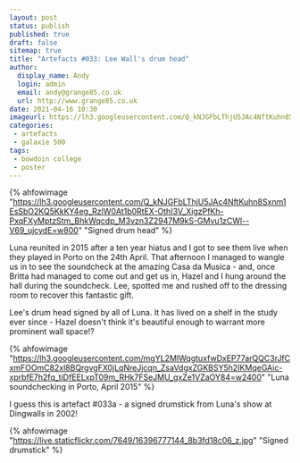 ```yaml
---
layout: post
status: publish
published: true
draft: false
sitemap: true
title: "Artefacts #033: Lee Wall's drum head"
author:
  display_name: Andy
  login: admin
  email: andy@grange85.co.uk
  url: http://www.grange85.co.uk
date: 2021-04-16 10:30
imageurl: https://lh3.googleusercontent.com/Q_kNJGFbLThjU5JAc4NftKuhn8Sxnm1EsSbO2KQ5KkKY4eg_RzlW0At1b0RtEX-OthI3V_XigzPfKh-PxqFXyMptzStm_BhkWqcdp_M3vzn3Z2947M9kS-GMvu1zCWl--V69_ujcydE=w2400
categories:
 - artefacts
 - galaxie 500
tags:
 - bowdoin college
 - poster
---
```

{% ahfowimage "https://lh3.googleusercontent.com/Q_kNJGFbLThjU5JAc4NftKuhn8Sxnm1EsSbO2KQ5KkKY4eg_RzlW0At1b0RtEX-OthI3V_XigzPfKh-PxqFXyMptzStm_BhkWqcdp_M3vzn3Z2947M9kS-GMvu1zCWl--V69_ujcydE=w800" "Signed drum head" %}

Luna reunited in 2015 after a ten year hiatus and I got to see them live when they played in Porto on the 24th April. That afternoon I managed to wangle us in to see the soundcheck at the amazing Casa da Musica - and, once Britta had managed to come out and get us in, Hazel and I hung around the hall during the soundcheck. Lee, spotted me and rushed off to the dressing room to recover this fantastic gift.

Lee's drum head signed by all of Luna. It has lived on a shelf in the study ever since - Hazel doesn't think it's beautiful enough to warrant more prominent wall space!?

<!--more-->

{% ahfowimage "https://lh3.googleusercontent.com/mgYL2MIWqgtuxfwDxEP77arQQC3rJfCxmFOOmC82xl8BQrgvgFX0jLqNreJjcqn_ZsaVdgxZGKBSY5h2IKMqeGAic-xprbfE7h2fq_tiDfEELxpT09m_RHk7FSeJMU_gxZe1VZaOY84=w2400" "Luna soundchecking in Porto, April 2015" %}


I guess this is artefact #033a - a signed drumstick from Luna's show at Dingwalls in 2002!

{% ahfowimage "https://live.staticflickr.com/7649/16396777144_8b3fd18c06_z.jpg" "Signed drumstick" %}



